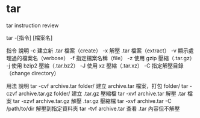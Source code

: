 # tar
tar instruction review

tar -[指令]  [檔案名]
 
指令	說明
-c	建立新 .tar 檔案（create）
-x	解壓 .tar 檔案（extract）
-v	顯示處理過的檔案名（verbose）
-f	指定檔案名稱（file）
-z	使用 gzip 壓縮（.tar.gz）
-j	使用 bzip2 壓縮（.tar.bz2）
-J	使用 xz 壓縮（.tar.xz）
-C	指定解壓目錄（change directory）


用法	說明
tar -cvf archive.tar folder/	建立 archive.tar 檔案，打包 folder/
tar -czvf archive.tar.gz folder/	建立 .tar.gz 壓縮檔
tar -xvf archive.tar	解壓 .tar 檔案
tar -xzvf archive.tar.gz	解壓 .tar.gz 壓縮檔
tar -xvf archive.tar -C /path/to/dir	解壓到指定資料夾
tar -tvf archive.tar	查看 .tar 內容但不解壓

